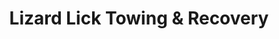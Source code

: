 ---
title: "Lizard Lick Towing & Recovery"
url: /wendell/lizard-lick-towing-und-recovery/
shop: Autowerkstatt
---